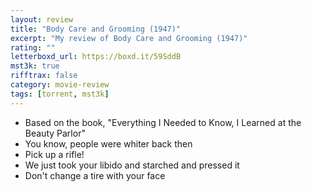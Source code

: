 ```yaml
---
layout: review
title: "Body Care and Grooming (1947)"
excerpt: "My review of Body Care and Grooming (1947)"
rating: ""
letterboxd_url: https://boxd.it/59SddB
mst3k: true
rifftrax: false
category: movie-review
tags: [torrent, mst3k]
---
```


- Based on the book, "Everything I Needed to Know, I Learned at the Beauty Parlor"
- You know, people were whiter back then
- Pick up a rifle!
- We just took your libido and starched and pressed it
- Don't change a tire with your face
